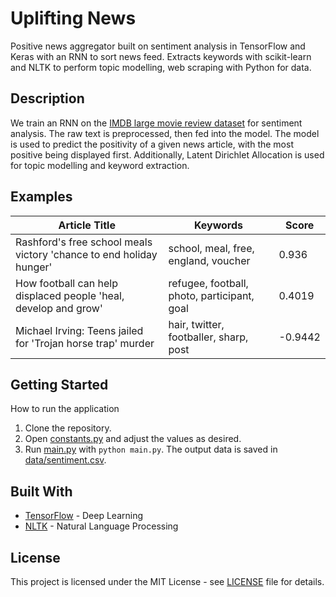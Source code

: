 # Uplifting News

Positive news aggregator built on sentiment analysis in TensorFlow and Keras with an RNN to sort news feed.
Extracts keywords with scikit-learn and NLTK to perform topic modelling, web scraping with Python for data.

## Description

We train an RNN on the [IMDB large movie review dataset](http://ai.stanford.edu/~amaas/data/sentiment/) for sentiment analysis. 
The raw text is preprocessed, then fed into the model. The model is used to predict the positivity of a given news article, 
with the most positive being displayed first. Additionally, Latent Dirichlet Allocation is used for topic modelling and keyword extraction.

## Examples

| Article Title | Keywords | Score |
| ------------- | ------------- | ------------- |
| Rashford's free school meals victory 'chance to end holiday hunger' | school, meal, free, england, voucher | 0.936 |
| How football can help displaced people 'heal, develop and grow' | refugee, football, photo, participant, goal | 0.4019 |
| Michael Irving: Teens jailed for 'Trojan horse trap' murder | hair, twitter, footballer, sharp, post | -0.9442 |

## Getting Started

How to run the application

1. Clone the repository.
2. Open [constants.py](src/constants.py) and adjust the values as desired. 
3. Run [main.py](src/main.py) with ```python main.py```. The output data is saved in [data/sentiment.csv](data/sentiment.csv).

## Built With

* [TensorFlow](https://www.tensorflow.org/) - Deep Learning
* [NLTK](https://www.nltk.org/) - Natural Language Processing

## License

This project is licensed under the MIT License - see [LICENSE](LICENSE) file for details.
